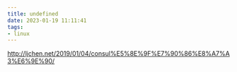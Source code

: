 ```yaml
---
title: undefined
date: 2023-01-19 11:11:41
tags:
- linux
---
```


http://ljchen.net/2019/01/04/consul%E5%8E%9F%E7%90%86%E8%A7%A3%E6%9E%90/
